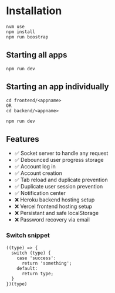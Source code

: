 # Installation

```
nvm use
npm install
npm run boostrap
```

## Starting all apps

```
npm run dev
```

## Starting an app individually

```
cd frontend/<appname>
OR
cd backend/<appname>

npm run dev
```

## Features

- ✅ Socket server to handle any request
- ✅ Debounced user progress storage
- ✅ Account log in
- ✅ Account creation
- ✅ Tab reload and duplicate prevention
- ✅ Duplicate user session prevention
- ✅ Notification center
- ❌ Heroku backend hosting setup
- ❌ Vercel frontend hosting setup
- ❌ Persistant and safe localStorage
- ❌ Password recovery via email

### Switch snippet

```
((type) => {
  switch (type) {
    case 'success':
      return 'something';
    default:
      return type;
  }
})(type)
```
